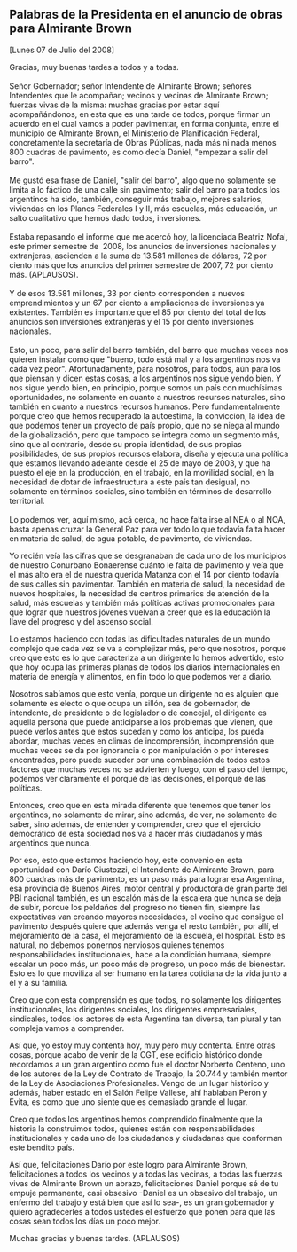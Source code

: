 Palabras de la Presidenta en el anuncio de obras para Almirante Brown
---------------------------------------------------------------------

[Lunes 07 de Julio del 2008]

Gracias, muy buenas tardes a todos y a todas.\
\
 Señor Gobernador; señor Intendente de Almirante Brown; señores
Intendentes que le acompañan; vecinos y vecinas de Almirante Brown;
fuerzas vivas de la misma: muchas gracias por estar aquí acompañándonos,
en esta que es una tarde de todos, porque firmar un acuerdo en el cual
vamos a poder pavimentar, en forma conjunta, entre el municipio de
Almirante Brown, el Ministerio de Planificación Federal, concretamente
la secretaría de Obras Públicas, nada más ni nada menos 800 cuadras de
pavimento, es como decía Daniel, "empezar a salir del barro". \
\
 Me gustó esa frase de Daniel, "salir del barro", algo que no solamente
se limita a lo fáctico de una calle sin pavimento; salir del barro para
todos los argentinos ha sido, también, conseguir más trabajo, mejores
salarios, viviendas en los Planes Federales I y II, más escuelas, más
educación, un salto cualitativo que hemos dado todos, inversiones.\
\
 Estaba repasando el informe que me acercó hoy, la licenciada Beatriz
Nofal, este primer semestre de  2008, los anuncios de inversiones
nacionales y extranjeras, ascienden a la suma de 13.581 millones de
dólares, 72 por ciento más que los anuncios del primer semestre de 2007,
72 por ciento más. (APLAUSOS).\
\
 Y de esos 13.581 millones, 33 por ciento corresponden a nuevos
emprendimientos y un 67 por ciento a ampliaciones de inversiones ya
existentes. También es importante que el 85 por ciento del total de los
anuncios son inversiones extranjeras y el 15 por ciento inversiones
nacionales.\
\
 Esto, un poco, para salir del barro también, del barro que muchas veces
nos quieren instalar como que "bueno, todo está mal y a los argentinos
nos va cada vez peor". Afortunadamente, para nosotros, para todos, aún
para los que piensan y dicen estas cosas, a los argentinos nos sigue
yendo bien. Y nos sigue yendo bien, en principio, porque somos un país
con muchísimas oportunidades, no solamente en cuanto a nuestros recursos
naturales, sino también en cuanto a nuestros recursos humanos. Pero
fundamentalmente porque creo que hemos recuperado la autoestima, la
convicción, la idea de que podemos tener un proyecto de país propio, que
no se niega al mundo de la globalización, pero que tampoco se integra
como un segmento más, sino que al contrario, desde su propia identidad,
de sus propias posibilidades, de sus propios recursos elabora, diseña y
ejecuta una política que estamos llevando adelante desde el 25 de mayo
de 2003, y que ha puesto el eje en la producción, en el trabajo, en la
movilidad social, en la necesidad de dotar de infraestructura a este
país tan desigual, no solamente en términos sociales, sino también en
términos de desarrollo territorial.\
\
 Lo podemos ver, aquí mismo, acá cerca, no hace falta irse al NEA o al
NOA, basta apenas cruzar la General Paz para ver todo lo que todavía
falta hacer en materia de salud, de agua potable, de pavimento, de
viviendas.

Yo recién veía las cifras que se desgranaban de cada uno de los
municipios de nuestro Conurbano Bonaerense cuánto le falta de pavimento
y veía que el más alto era el de nuestra querida Matanza con el 14 por
ciento todavía de sus calles sin pavimentar. También en materia de
salud, la necesidad de nuevos hospitales, la necesidad de centros
primarios de atención de la salud, más escuelas y también más políticas
activas promocionales para que lograr que nuestros jóvenes vuelvan a
creer que es la educación la llave del progreso y del ascenso social.

Lo estamos haciendo con todas las dificultades naturales de un mundo
complejo que cada vez se va a complejizar más, pero que nosotros, porque
creo que esto es lo que caracteriza a un dirigente lo hemos advertido,
esto que hoy ocupa las primeras planas de todos los diarios
internacionales en materia de energía y alimentos, en fin todo lo que
podemos ver a diario.

Nosotros sabíamos que esto venía, porque un dirigente no es alguien que
solamente es electo o que ocupa un sillón, sea de gobernador, de
intendente, de presidente o de legislador o de concejal, el dirigente es
aquella persona que puede anticiparse a los problemas que vienen, que
puede verlos antes que estos sucedan y como los anticipa, los pueda
abordar, muchas veces en climas de incomprensión, incomprensión que
muchas veces se da por ignorancia o por manipulación o por intereses
encontrados, pero puede suceder por una combinación de todos estos
factores que muchas veces no se advierten y luego, con el paso del
tiempo, podemos ver claramente el porqué de las decisiones, el porqué de
las políticas.

Entonces, creo que en esta mirada diferente que tenemos que tener los
argentinos, no solamente de mirar, sino además, de ver, no solamente de
saber, sino además, de entender y comprender, creo que el ejercicio
democrático de esta sociedad nos va a hacer más ciudadanos y más
argentinos que nunca.

Por eso, esto que estamos haciendo hoy, este convenio en esta
oportunidad con Darío Giustozzi, el Intendente de Almirante Brown, para
800 cuadras más de pavimento, es un paso más para lograr esa Argentina,
esa provincia de Buenos Aires, motor central y productora de gran parte
del PBI nacional también, es un escalón más de la escalera que nunca se
deja de subir, porque los peldaños del progreso no tienen fin, siempre
las expectativas van creando mayores necesidades, el vecino que consigue
el pavimento después quiere que además venga el resto también, por allí,
el mejoramiento de la casa, el mejoramiento de la escuela, el hospital.
Esto es natural, no debemos ponernos nerviosos quienes tenemos
responsabilidades institucionales, hace a la condición humana, siempre
escalar un poco más, un poco más de progreso, un poco más de bienestar.
Esto es lo que moviliza al ser humano en la tarea cotidiana de la vida
junto a él y a su familia.

Creo que con esta comprensión es que todos, no solamente los dirigentes
institucionales, los dirigentes sociales, los dirigentes empresariales,
sindicales, todos los actores de esta Argentina tan diversa, tan plural
y tan compleja vamos a comprender.

Así que, yo estoy muy contenta hoy, muy pero muy contenta. Entre otras
cosas, porque acabo de venir de la CGT, ese edificio histórico donde
recordamos a un gran argentino como fue el doctor Norberto Centeno, uno
de los autores de la Ley de Contrato de Trabajo, la 20.744 y también
mentor de la Ley de Asociaciones Profesionales. Vengo de un lugar
histórico y además, haber estado en el Salón Felipe Vallese, ahí
hablaban Perón y Evita, es como que uno siente que es demasiado grande
el lugar.

Creo que todos los argentinos hemos comprendido finalmente que la
historia la construimos todos, quienes están con responsabilidades
institucionales y cada uno de los ciudadanos y ciudadanas que conforman
este bendito país.

Así que, felicitaciones Darío por este logro para Almirante Brown,
felicitaciones a todos los vecinos y a todas las vecinas, a todas las
fuerzas vivas de Almirante Brown un abrazo, felicitaciones Daniel porque
sé de tu empuje permanente, casi obsesivo -Daniel es un obsesivo del
trabajo, un enfermo del trabajo y está bien que así lo sea-, es un gran
gobernador y quiero agradecerles a todos ustedes el esfuerzo que ponen
para que las cosas sean todos los días un poco mejor.

Muchas gracias y buenas tardes. (APLAUSOS)    
